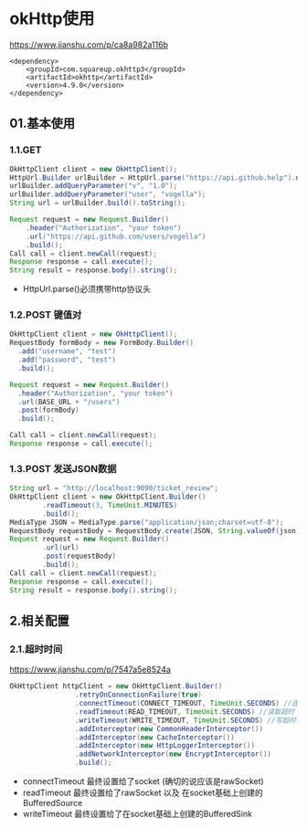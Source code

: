 # okHttp使用
https://www.jianshu.com/p/ca8a982a116b
```
<dependency>
    <groupId>com.squareup.okhttp3</groupId>
    <artifactId>okhttp</artifactId>
    <version>4.9.0</version>
</dependency>
```
## 01.基本使用

### 1.1.GET
```java
OkHttpClient client = new OkHttpClient();
HttpUrl.Builder urlBuilder = HttpUrl.parse("https://api.github.help").newBuilder();
urlBuilder.addQueryParameter("v", "1.0");
urlBuilder.addQueryParameter("user", "vogella");
String url = urlBuilder.build().toString();

Request request = new Request.Builder()
    .header("Authorization", "your token")
    .url("https://api.github.com/users/vogella")
    .build();
Call call = client.newCall(request);
Response response = call.execute();
String result = response.body().string();
```

- HttpUrl.parse()必须携带http协议头

### 1.2.POST 键值对 
```java
OkHttpClient client = new OkHttpClient();
RequestBody formBody = new FormBody.Builder()
  .add("username", "test")
  .add("password", "test")
  .build();

Request request = new Request.Builder()
  .header("Authorization", "your token")
  .url(BASE_URL + "/users")
  .post(formBody)
  .build();

Call call = client.newCall(request);
Response response = call.execute();
```

### 1.3.POST 发送JSON数据
```java
String url = "http://localhost:9090/ticket_review";
OkHttpClient client = new OkHttpClient.Builder()
        .readTimeout(3, TimeUnit.MINUTES)
        .build();
MediaType JSON = MediaType.parse("application/json;charset=utf-8");
RequestBody requestBody = RequestBody.create(JSON, String.valueOf(json));
Request request = new Request.Builder()
        .url(url)
        .post(requestBody)
        .build();
Call call = client.newCall(request);
Response response = call.execute();
String result = response.body().string();
```

## 2.相关配置

### 2.1.超时时间
https://www.jianshu.com/p/7547a5e8524a
```java
OkHttpClient httpClient = new OkHttpClient.Builder()
                .retryOnConnectionFailure(true)
                .connectTimeout(CONNECT_TIMEOUT, TimeUnit.SECONDS) //连接超时
                .readTimeout(READ_TIMEOUT, TimeUnit.SECONDS) //读取超时
                .writeTimeout(WRITE_TIMEOUT, TimeUnit.SECONDS) //写超时
                .addInterceptor(new CommonHeaderInterceptor())
                .addInterceptor(new CacheInterceptor())
                .addInterceptor(new HttpLoggerInterceptor())
                .addNetworkInterceptor(new EncryptInterceptor())
                .build();
```

- connectTimeout 最终设置给了socket (确切的说应该是rawSocket)
- readTimeout 最终设置给了rawSocket 以及 在socket基础上创建的BufferedSource
- writeTimeout 最终设置给了在socket基础上创建的BufferedSink
